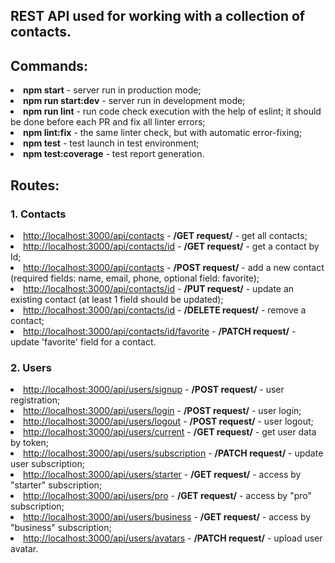 <h2>REST API used for working with a collection of contacts.</h2>

<h2>Commands:</h2>
<li><b>npm start</b> - server run in production mode;</li>
<li><b>npm run start:dev</b> - server run in development mode;</li>
<li><b>npm run lint</b> - run code check execution with the help of eslint; it should be done before each PR and fix all linter errors;</li>
<li><b>npm lint:fix</b> - the same linter check, but with automatic error-fixing;</li>
<li><b>npm test</b> - test launch in test environment;</li>
<li><b>npm test:coverage</b> - test report generation.</li>

<h2>Routes:</h2>
<h3>1. Contacts</h3>
<li><a href="http://localhost:3000/api/contacts" rel="noopener noreferrer" target="_blank">http://localhost:3000/api/contacts</a> - <b>/GET request/</b> - get all contacts;</li>
<li><a href="http://localhost:3000/api/contacts/id" rel="noopener noreferrer" target="_blank">http://localhost:3000/api/contacts/id</a> - <b>/GET request/</b> - get a contact by Id;</li>
<li><a href="http://localhost:3000/api/contacts" rel="noopener noreferrer" target="_blank">http://localhost:3000/api/contacts</a> - <b>/POST request/</b> - add a new contact (required fields: name, email, phone, optional field: favorite);</li>
<li><a href="http://localhost:3000/api/contacts/id" rel="noopener noreferrer" target="_blank">http://localhost:3000/api/contacts/id</a> - <b>/PUT request/</b> - update an existing contact (at least 1 field should be updated);</li>
<li><a href="http://localhost:3000/api/contacts/id" rel="noopener noreferrer" target="_blank">http://localhost:3000/api/contacts/id</a> - <b>/DELETE request/</b> - remove a contact;</li>
<li><a href="http://localhost:3000/api/contacts/id/favorite" rel="noopener noreferrer" target="_blank">http://localhost:3000/api/contacts/id/favorite</a> - <b>/PATCH request/</b> - update 'favorite' field for a contact.</li>

<h3>2. Users</h3>
<li><a href="http://localhost:3000/api/users/signup" rel="noopener noreferrer" target="_blank">http://localhost:3000/api/users/signup</a> - <b>/POST request/</b> - user registration;</li>
<li><a href="http://localhost:3000/api/users/login" rel="noopener noreferrer" target="_blank">http://localhost:3000/api/users/login</a> - <b>/POST request/</b> - user login;</li>
<li><a href="http://localhost:3000/api/users/logout" rel="noopener noreferrer" target="_blank">http://localhost:3000/api/users/logout</a> - <b>/POST request/</b> - user logout;</li>
<li><a href="http://localhost:3000/api/users/current" rel="noopener noreferrer" target="_blank">http://localhost:3000/api/users/current</a> - <b>/GET request/</b> - get user data by token;</li>
<li><a href="http://localhost:3000/api/users/subscription" rel="noopener noreferrer" target="_blank">http://localhost:3000/api/users/subscription</a> - <b>/PATCH request/</b> - update user subscription;</li>
<li><a href="http://localhost:3000/api/users/starter" rel="noopener noreferrer" target="_blank">http://localhost:3000/api/users/starter</a> - <b>/GET request/</b> - access by "starter" subscription;</li>
<li><a href="http://localhost:3000/api/users/pro" rel="noopener noreferrer" target="_blank">http://localhost:3000/api/users/pro</a> - <b>/GET request/</b> - access by "pro" subscription;</li>
<li><a href="http://localhost:3000/api/users/business" rel="noopener noreferrer" target="_blank">http://localhost:3000/api/users/business</a> - <b>/GET request/</b> - access by "business" subscription;</li>
<li><a href="http://localhost:3000/api/users/avatars" rel="noopener noreferrer" target="_blank">http://localhost:3000/api/users/avatars</a> - <b>/PATCH request/</b> - upload user avatar.</li>

